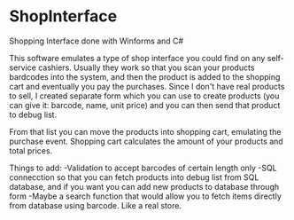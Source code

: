 # ShopInterface
Shopping Interface done with Winforms and C#

This software emulates a type of shop interface you could find on any self-service cashiers. Usually they work so that you scan your products bardcodes into the system, and then the product is added to the shopping cart and eventually you pay the purchases. Since I don't have real products to sell, I created separate form which you can use to create products (you can give it: barcode, name, unit price) and you can then send that product to debug list.

From that list you can move the products into shopping cart, emulating the purchase event. Shopping cart calculates the amount of your products and total prices.

Things to add:
-Validation to accept barcodes of certain length only
-SQL connecction so that you can fetch products into debug list from SQL database, and if you want you can add new products to database through form
-Maybe a search function that would allow you to fetch items directly from database using barcode. Like a real store.
